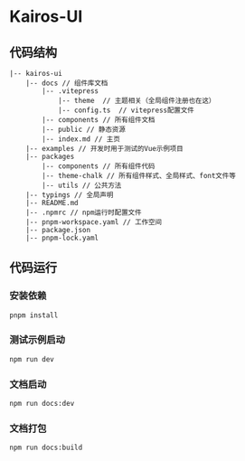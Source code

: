 # Kairos-UI



## 代码结构

```
|-- kairos-ui
    |-- docs // 组件库文档
        |-- .vitepress
            |-- theme  // 主题相关（全局组件注册也在这）
            |-- config.ts  // vitepress配置文件
        |-- components // 所有组件文档
        |-- public // 静态资源
        |-- index.md // 主页
    |-- examples // 开发时用于测试的Vue示例项目
    |-- packages
        |-- components // 所有组件代码
        |-- theme-chalk // 所有组件样式、全局样式、font文件等
        |-- utils // 公共方法
    |-- typings // 全局声明
    |-- README.md
    |-- .npmrc // npm运行时配置文件
    |-- pnpm-workspace.yaml // 工作空间
    |-- package.json
    |-- pnpm-lock.yaml
```

## 代码运行

### 安装依赖

```bash
pnpm install
```

### 测试示例启动

```bash
npm run dev
```

### 文档启动

```bash
npm run docs:dev
```

### 文档打包

```bash
npm run docs:build
```
